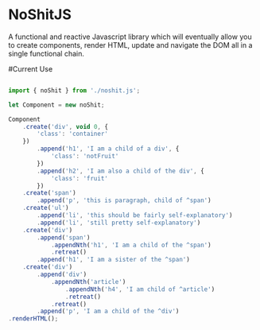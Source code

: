 # NoShitJS

A functional and reactive Javascript library which will eventually allow you to create components, render HTML, update and navigate the DOM all in a single functional chain. 

#Current Use

```javascript

import { noShit } from './noshit.js';

let Component = new noShit;

Component
    .create('div', void 0, {
        'class': 'container'
    })
        .append('h1', 'I am a child of a div', {
            'class': 'notFruit'
        })
        .append('h2', 'I am also a child of the div', {
            'class': 'fruit'
        })
    .create('span')
        .append('p', 'this is paragraph, child of ^span')
    .create('ul')
        .append('li', 'this should be fairly self-explanatory')
        .append('li', 'still pretty self-explanatory')
    .create('div')
        .append('span')
            .appendNth('h1', 'I am a child of the ^span')
            .retreat()
        .append('h1', 'I am a sister of the ^span')
    .create('div')
        .append('div')
            .appendNth('article')
                .appendNth('h4', 'I am child of ^article')
                .retreat()
            .retreat()
        .append('p', 'I am a child of the ^div')
.renderHTML();
    
```

